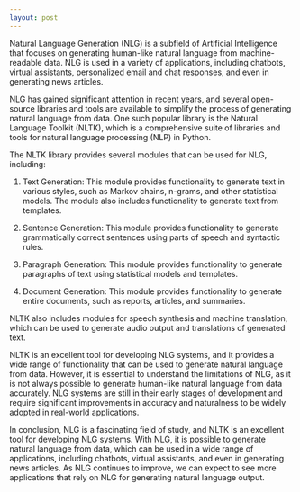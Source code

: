 ```yaml
---
layout: post
---
```

Natural Language Generation (NLG) is a subfield of Artificial Intelligence that focuses on generating human-like natural language from machine-readable data. NLG is used in a variety of applications, including chatbots, virtual assistants, personalized email and chat responses, and even in generating news articles.

NLG has gained significant attention in recent years, and several open-source libraries and tools are available to simplify the process of generating natural language from data. One such popular library is the Natural Language Toolkit (NLTK), which is a comprehensive suite of libraries and tools for natural language processing (NLP) in Python.

The NLTK library provides several modules that can be used for NLG, including:

1. Text Generation: This module provides functionality to generate text in various styles, such as Markov chains, n-grams, and other statistical models. The module also includes functionality to generate text from templates.

2. Sentence Generation: This module provides functionality to generate grammatically correct sentences using parts of speech and syntactic rules.

3. Paragraph Generation: This module provides functionality to generate paragraphs of text using statistical models and templates.

4. Document Generation: This module provides functionality to generate entire documents, such as reports, articles, and summaries.

NLTK also includes modules for speech synthesis and machine translation, which can be used to generate audio output and translations of generated text.

NLTK is an excellent tool for developing NLG systems, and it provides a wide range of functionality that can be used to generate natural language from data. However, it is essential to understand the limitations of NLG, as it is not always possible to generate human-like natural language from data accurately. NLG systems are still in their early stages of development and require significant improvements in accuracy and naturalness to be widely adopted in real-world applications.

In conclusion, NLG is a fascinating field of study, and NLTK is an excellent tool for developing NLG systems. With NLG, it is possible to generate natural language from data, which can be used in a wide range of applications, including chatbots, virtual assistants, and even in generating news articles. As NLG continues to improve, we can expect to see more applications that rely on NLG for generating natural language output.